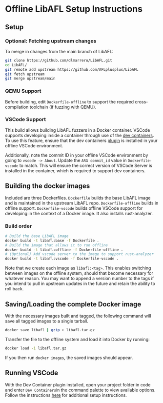 # Offline LibAFL Setup Instructions

## Setup

### Optional: Fetching upstream changes

To merge in changes from the main branch of LibAFL:

```sh
git clone https://github.com/dlmarrero/LibAFL.git
cd LibAFL/
git remote add upstream https://github.com/AFLplusplus/LibAFL
git fetch upstream
git merge upstream/main
```

### QEMU Support

Before building, edit `Dockerfile-offline` to support the required
cross-compilation toolchain (if fuzzing with QEMU).

### VSCode Support

This build allows building LibAFL fuzzers in a Docker container. VSCode supports
developing inside a container through use of the [dev containers](https://code.visualstudio.com/docs/devcontainers/containers).
To use this feature, ensure that the dev containers [plugin](https://code.visualstudio.com/docs/devcontainers/containers) is installed in your offline VSCode environment.

Additionally, note the commit ID in your offline VSCode environment by going to
`vscode -> About`. Update the `ARG commit_id` value in `Dockerfile-vscode` to
match. This will ensure the correct version of VSCode Server is installed in
the container, which is required to support dev containers.

## Building the docker images

Included are three Dockerfiles. `Dockerfile` builds the base LibAFL image and is
maintained in the upstream LibAFL repo. `Dockerfile-offline` builds in
offline support. `Dockerfile-vscode` builds offline VSCode support for
developing in the context of a Docker image. It also installs rust-analyzer.

### Build order

```sh
# Build the base LibAFL image
docker build -t libafl:base -f Dockerfile .
# Build the image that allows it to run offline
docker build -t libafl:offline -f Dockerfile-offline .
# (Optional) Add vscode server to the image to support rust-analyzer
docker build -t libafl:vscode -f Dockerfile-vscode .
```

Note that we create each image as `libafl:<tag>`. This enables switching between
images on the offline system, should that become necessary for whatever reason.
You may want to append a version number to the tags if you intend to pull in
upstream updates in the future and retain the ability to roll back.

## Saving/Loading the complete Docker image

With the necessary images built and tagged, the following command will save all
tagged images to a single tarball.

```sh
docker save libafl | gzip > libafl.tar.gz
```

Transfer the file to the offline system and load it into Docker by running:

```sh
docker load -i libafl.tar.gz
```

If you then run `docker images`, the saved images should appear.

## Running VSCode

With the Dev Container plugin installed, open your project folder in code
and enter `Dev Containers`in the command palette to view available options.
Follow the instructions [here](https://code.visualstudio.com/docs/devcontainers/containers)
for additional setup instructions.
